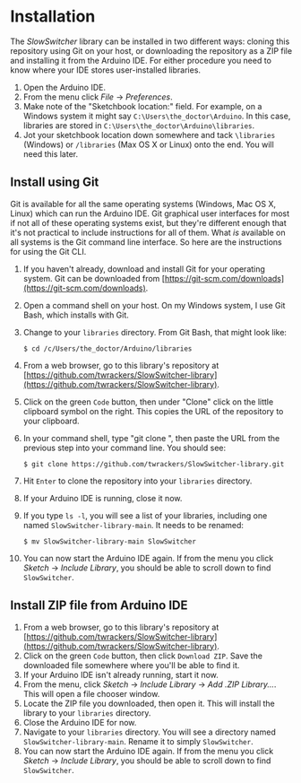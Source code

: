 # Installation #

The *SlowSwitcher* library can be installed in two different ways: cloning this repository using Git on your host, or downloading the repository as a ZIP file and installing it from the Arduino IDE.  For either procedure you need to know where your IDE stores user-installed libraries.

1. Open the Arduino IDE.
2. From the menu click *File* -> *Preferences*.
3. Make note of the "Sketchbook location:" field.  For example, on a Windows system it might say `C:\Users\the_doctor\Arduino`.  In this case, libraries are stored in `C:\Users\the_doctor\Arduino\libraries`.
4. Jot your sketchbook location down somewhere and tack `\libraries` (Windows) or `/libraries` (Max OS X or Linux) onto the end.  You will need this later.

## Install using Git ##

Git is available for all the same operating systems (Windows, Mac OS X, Linux) which can run the Arduino IDE.  Git graphical user interfaces for most if not all of these operating systems exist, but they're different enough that it's not practical to include instructions for all of them.  What *is* available on all systems is the Git command line interface.  So here are the instructions for using the Git CLI.

1. If you haven't already, download and install Git for your operating system.  Git can be downloaded from [https://git-scm.com/downloads](https://git-scm.com/downloads).
2. Open a command shell on your host.  On my Windows system, I use Git Bash, which installs with Git.
3. Change to your `libraries` directory.  From Git Bash, that might look like:

	`$ cd /c/Users/the_doctor/Arduino/libraries`
1. From a web browser, go to this library's repository at [https://github.com/twrackers/SlowSwitcher-library](https://github.com/twrackers/SlowSwitcher-library).
2. Click on the green `Code` button, then under "Clone" click on the little clipboard symbol on the right.  This copies the URL of the repository to your clipboard.
1. In your command shell, type "git clone ", then paste the URL from the previous step into your command line.  You should see:

	`$ git clone https://github.com/twrackers/SlowSwitcher-library.git`
1. Hit `Enter` to clone the repository into your `libraries` directory.
2. If your Arduino IDE is running, close it now.
3. If you type `ls -l`, you will see a list of your libraries, including one named `SlowSwitcher-library-main`.  It needs to be renamed:
 
	`$ mv SlowSwitcher-library-main SlowSwitcher`
1. You can now start the Arduino IDE again.  If from the menu you click *Sketch* -> *Include Library*, you should be able to scroll down to find `SlowSwitcher`.

## Install ZIP file from Arduino IDE ##

1. From a web browser, go to this library's repository at [https://github.com/twrackers/SlowSwitcher-library](https://github.com/twrackers/SlowSwitcher-library).
2. Click on the green `Code` button, then click `Download ZIP`.  Save the downloaded file somewhere where you'll be able to find it.
3. If your Arduino IDE isn't already running, start it now.
4. From the menu, click *Sketch* -> *Include Library* -> *Add .ZIP Library...*.  This will open a file chooser window.
5. Locate the ZIP file you downloaded, then open it.  This will install the library to your `libraries` directory.
6. Close the Arduino IDE for now.
7. Navigate to your `libraries` directory.  You will see a directory named `SlowSwitcher-library-main`.  Rename it to simply `SlowSwitcher`.
8. You can now start the Arduino IDE again.  If from the menu you click *Sketch* -> *Include Library*, you should be able to scroll down to find `SlowSwitcher`.